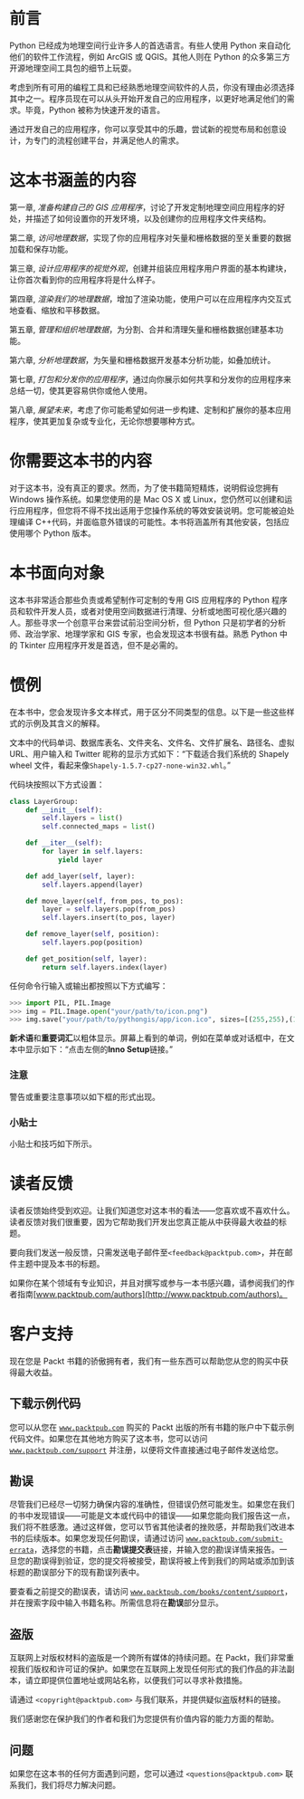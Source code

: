 # 前言

Python 已经成为地理空间行业许多人的首选语言。有些人使用 Python 来自动化他们的软件工作流程，例如 ArcGIS 或 QGIS。其他人则在 Python 的众多第三方开源地理空间工具包的细节上玩耍。

考虑到所有可用的编程工具和已经熟悉地理空间软件的人员，你没有理由必须选择其中之一。程序员现在可以从头开始开发自己的应用程序，以更好地满足他们的需求。毕竟，Python 被称为快速开发的语言。

通过开发自己的应用程序，你可以享受其中的乐趣，尝试新的视觉布局和创意设计，为专门的流程创建平台，并满足他人的需求。

# 这本书涵盖的内容

第一章, *准备构建自己的 GIS 应用程序*，讨论了开发定制地理空间应用程序的好处，并描述了如何设置你的开发环境，以及创建你的应用程序文件夹结构。

第二章, *访问地理数据*，实现了你的应用程序对矢量和栅格数据的至关重要的数据加载和保存功能。

第三章, *设计应用程序的视觉外观*，创建并组装应用程序用户界面的基本构建块，让你首次看到你的应用程序将是什么样子。

第四章, *渲染我们的地理数据*，增加了渲染功能，使用户可以在应用程序内交互式地查看、缩放和平移数据。

第五章, *管理和组织地理数据*，为分割、合并和清理矢量和栅格数据创建基本功能。

第六章, *分析地理数据*，为矢量和栅格数据开发基本分析功能，如叠加统计。

第七章, *打包和分发你的应用程序*，通过向你展示如何共享和分发你的应用程序来总结一切，使其更容易供你或他人使用。

第八章, *展望未来*，考虑了你可能希望如何进一步构建、定制和扩展你的基本应用程序，使其更加复杂或专业化，无论你想要哪种方式。

# 你需要这本书的内容

对于这本书，没有真正的要求。然而，为了使书籍简短精炼，说明假设您拥有 Windows 操作系统。如果您使用的是 Mac OS X 或 Linux，您仍然可以创建和运行应用程序，但您将不得不找出适用于您操作系统的等效安装说明。您可能被迫处理编译 C++代码，并面临意外错误的可能性。本书将涵盖所有其他安装，包括应使用哪个 Python 版本。

# 本书面向对象

这本书非常适合那些负责或希望制作可定制的专用 GIS 应用程序的 Python 程序员和软件开发人员，或者对使用空间数据进行清理、分析或地图可视化感兴趣的人。那些寻求一个创意平台来尝试前沿空间分析，但 Python 只是初学者的分析师、政治学家、地理学家和 GIS 专家，也会发现这本书很有益。熟悉 Python 中的 Tkinter 应用程序开发是首选，但不是必需的。

# 惯例

在本书中，您会发现许多文本样式，用于区分不同类型的信息。以下是一些这些样式的示例及其含义的解释。

文本中的代码单词、数据库表名、文件夹名、文件名、文件扩展名、路径名、虚拟 URL、用户输入和 Twitter 昵称的显示方式如下：“下载适合我们系统的 Shapely wheel 文件，看起来像`Shapely‑1.5.7‑cp27‑none‑win32.whl`。”

代码块按照以下方式设置：

```py
class LayerGroup:
    def __init__(self):
        self.layers = list()
        self.connected_maps = list()

    def __iter__(self):
        for layer in self.layers:
            yield layer

    def add_layer(self, layer):
        self.layers.append(layer)

    def move_layer(self, from_pos, to_pos):
        layer = self.layers.pop(from_pos)
        self.layers.insert(to_pos, layer)

    def remove_layer(self, position):
        self.layers.pop(position)

    def get_position(self, layer):
        return self.layers.index(layer)
```

任何命令行输入或输出都按照以下方式编写：

```py
>>> import PIL, PIL.Image
>>> img = PIL.Image.open("your/path/to/icon.png")
>>> img.save("your/path/to/pythongis/app/icon.ico", sizes=[(255,255),(128,128),(64,64),(48,48),(32,32),(16,16),(8,8)])

```

**新术语**和**重要词汇**以粗体显示。屏幕上看到的单词，例如在菜单或对话框中，在文本中显示如下：“点击左侧的**Inno Setup**链接。”

### 注意

警告或重要注意事项以如下框的形式出现。

### 小贴士

小贴士和技巧如下所示。

# 读者反馈

读者反馈始终受到欢迎。让我们知道您对这本书的看法——您喜欢或不喜欢什么。读者反馈对我们很重要，因为它帮助我们开发出您真正能从中获得最大收益的标题。

要向我们发送一般反馈，只需发送电子邮件至`<feedback@packtpub.com>`，并在邮件主题中提及本书的标题。

如果你在某个领域有专业知识，并且对撰写或参与一本书感兴趣，请参阅我们的作者指南[www.packtpub.com/authors](http://www.packtpub.com/authors)。

# 客户支持

现在您是 Packt 书籍的骄傲拥有者，我们有一些东西可以帮助您从您的购买中获得最大收益。

## 下载示例代码

您可以从您在 [`www.packtpub.com`](http://www.packtpub.com) 购买的 Packt 出版的所有书籍的账户中下载示例代码文件。如果您在其他地方购买了这本书，您可以访问 [`www.packtpub.com/support`](http://www.packtpub.com/support) 并注册，以便将文件直接通过电子邮件发送给您。

## 勘误

尽管我们已经尽一切努力确保内容的准确性，但错误仍然可能发生。如果您在我们的书中发现错误——可能是文本或代码中的错误——如果您能向我们报告这一点，我们将不胜感激。通过这样做，您可以节省其他读者的挫败感，并帮助我们改进本书的后续版本。如果您发现任何勘误，请通过访问 [`www.packtpub.com/submit-errata`](http://www.packtpub.com/submit-errata)，选择您的书籍，点击**勘误****提交****表**链接，并输入您的勘误详情来报告。一旦您的勘误得到验证，您的提交将被接受，勘误将被上传到我们的网站或添加到该标题的勘误部分下的现有勘误列表中。

要查看之前提交的勘误表，请访问 [`www.packtpub.com/books/content/support`](https://www.packtpub.com/books/content/support)，并在搜索字段中输入书籍名称。所需信息将在**勘误**部分显示。

## 盗版

互联网上对版权材料的盗版是一个跨所有媒体的持续问题。在 Packt，我们非常重视我们版权和许可证的保护。如果您在互联网上发现任何形式的我们作品的非法副本，请立即提供位置地址或网站名称，以便我们可以寻求补救措施。

请通过 `<copyright@packtpub.com>` 与我们联系，并提供疑似盗版材料的链接。

我们感谢您在保护我们的作者和我们为您提供有价值内容的能力方面的帮助。

## 问题

如果您在这本书的任何方面遇到问题，您可以通过 `<questions@packtpub.com>` 联系我们，我们将尽力解决问题。
